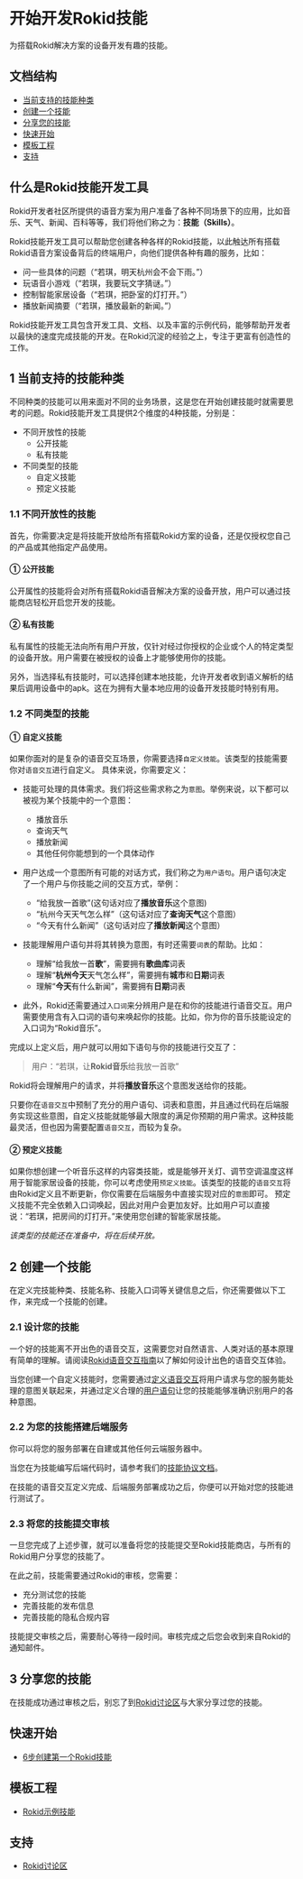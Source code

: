 # 开始开发Rokid技能
为搭载Rokid解决方案的设备开发有趣的技能。

## 文档结构

- [当前支持的技能种类](#1-当前支持的技能种类)
- [创建一个技能](#2-创建一个技能)
- [分享您的技能](#3-分享您的技能)
- [快速开始](#快速开始)
- [模板工程](#模板工程)
- [支持](#支持)


## 什么是Rokid技能开发工具
Rokid开发者社区所提供的语音方案为用户准备了各种不同场景下的应用，比如音乐、天气、新闻、百科等等，我们将他们称之为：**技能（Skills）**。

Rokid技能开发工具可以帮助您创建各种各样的Rokid技能，以此触达所有搭载Rokid语音方案设备背后的终端用户，向他们提供各种有趣的服务，比如：

- 问一些具体的问题（“若琪，明天杭州会不会下雨。”）
- 玩语音小游戏（“若琪，我要玩文字猜谜。”）
- 控制智能家居设备（“若琪，把卧室的灯打开。”）
- 播放新闻摘要（“若琪，播放最新的新闻。”）

Rokid技能开发工具包含开发工具、文档、以及丰富的示例代码，能够帮助开发者以最快的速度完成技能的开发。在Rokid沉淀的经验之上，专注于更富有创造性的工作。

## 1 当前支持的技能种类
不同种类的技能可以用来面对不同的业务场景，这是您在开始创建技能时就需要思考的问题。Rokid技能开发工具提供2个维度的4种技能，分别是：

- 不同开放性的技能
    - 公开技能
    - 私有技能
- 不同类型的技能
    - 自定义技能
    - 预定义技能

### 1.1 不同开放性的技能
首先，你需要决定是将技能开放给所有搭载Rokid方案的设备，还是仅授权您自己的产品或其他指定产品使用。

#### ① 公开技能
公开属性的技能将会对所有搭载Rokid语音解决方案的设备开放，用户可以通过技能商店轻松开启您开发的技能。

#### ② 私有技能
私有属性的技能无法向所有用户开放，仅针对经过你授权的企业或个人的特定类型的设备开放。用户需要在被授权的设备上才能够使用你的技能。

另外，当选择私有技能时，可以选择创建本地技能，允许开发者收到语义解析的结果后调用设备中的apk。这在为拥有大量本地应用的设备开发技能时特别有用。

### 1.2 不同类型的技能
#### ① 自定义技能
如果你面对的是复杂的语音交互场景，你需要选择`自定义技能`。该类型的技能需要你对`语音交互`进行自定义。
具体来说，你需要定义：

- 技能可处理的具体需求。我们将这些需求称之为`意图`。举例来说，以下都可以被视为某个技能中的一个意图：

    - 播放音乐
    - 查询天气
    - 播放新闻
    - 其他任何你能想到的一个具体动作

- 用户达成一个意图所有可能的对话方式，我们称之为`用户语句`。用户语句决定了一个用户与你技能之间的交互方式，举例：

    - “给我放一首歌”(这句话对应了**播放音乐**这个意图)
    - “杭州今天天气怎么样”（这句话对应了**查询天气**这个意图）
    - “今天有什么新闻”（这句话对应了**播放新闻**这个意图）

- 技能理解用户语句并将其转换为意图，有时还需要`词表`的帮助。比如：

    - 理解“给我放一首**歌**”，需要拥有**歌曲库**词表
    - 理解“**杭州今天**天气怎么样”，需要拥有**城市**和**日期**词表
    - 理解“**今天**有什么新闻”，需要拥有**日期**词表

- 此外，Rokid还需要通过`入口词`来分辨用户是在和你的技能进行语音交互。用户需要使用含有入口词的语句来唤起你的技能。比如，你为你的音乐技能设定的入口词为“Rokid音乐”。

完成以上定义后，用户就可以用如下语句与你的技能进行交互了：
>用户：“若琪，让**Rokid音乐**给我放一首歌”

Rokid将会理解用户的请求，并将**播放音乐**这个意图发送给你的技能。

只要你在`语音交互`中预制了充分的用户语句、词表和意图，并且通过代码在后端服务实现这些意图，自定义技能就能够最大限度的满足你预期的用户需求。这种技能最灵活，但也因为需要配置`语音交互`，而较为复杂。

#### ② 预定义技能
如果你想创建一个听音乐这样的内容类技能，或是能够开关灯、调节空调温度这样用于智能家居设备的技能，你可以考虑使用`预定义技能`。该类型的技能的`语音交互`将由Rokid定义且不断更新，你仅需要在后端服务中直接实现对应的`意图`即可。
预定义技能不完全依赖入口词唤起，因此对用户会更加友好。比如用户可以直接说：“若琪，把房间的灯打开。”来使用您创建的智能家居技能。

*该类型的技能还在准备中，将在后续开放。*

## 2 创建一个技能
在定义完技能种类、技能名称、技能入口词等关键信息之后，你还需要做以下工作，来完成一个技能的创建。

### 2.1 设计您的技能
一个好的技能离不开出色的语音交互，这需要您对自然语言、人类对话的基本原理有简单的理解。请阅读[Rokid语音交互指南](../2-RokidDocument/1-SkillsKit/rokid-voice-interaction-guidelines.md)以了解如何设计出色的语音交互体验。

当您创建一个自定义技能时，您需要通过[定义语音交互](../2-RokidDocument/1-SkillsKit/define-voice-interaction.md)将用户请求与您的服务能处理的意图关联起来，并通过定义合理的[用户语句](../2-RokidDocument/1-SkillsKit/define-voice-interaction.md#用户输入的数据)让您的技能能够准确识别用户的各种意图。

### 2.2 为您的技能搭建后端服务
你可以将您的服务部署在自建或其他任何云端服务器中。

当您在为技能编写后端代码时，请参考我们的[技能协议文档](../3-ApiReference/cloud-app-development-protocol_cn.md)。

在技能的语音交互定义完成、后端服务部署成功之后，你便可以开始对您的技能进行测试了。

### 2.3 将您的技能提交审核
一旦您完成了上述步骤，就可以准备将您的技能提交至Rokid技能商店，与所有的Rokid用户分享您的技能了。

在此之前，技能需要通过Rokid的审核，您需要：

- 充分测试您的技能
- 完善技能的发布信息
- 完善技能的隐私合规内容

技能提交审核之后，需要耐心等待一段时间。审核完成之后您会收到来自Rokid的通知邮件。

## 3 分享您的技能
在技能成功通过审核之后，别忘了到[Rokid讨论区](https://developer-forum.rokid.com/)与大家分享过您的技能。

## 快速开始
- [6步创建第一个Rokid技能](https://github.com/Rokid/rokid-skill-sample/tree/master/rokid-skill-sample-java-tastecoffee)

## 模板工程
- [Rokid示例技能](https://github.com/Rokid/rokid-skill-sample)

## 支持
- [Rokid讨论区](https://developer-forum.rokid.com/)






